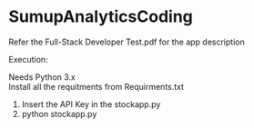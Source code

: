 # SumupAnalyticsCoding

Refer the Full-Stack Developer Test.pdf for the app description


Execution: 
  
 Needs Python 3.x  
 Install all the requitments from Requirments.txt
 
 1. Insert the API Key in the stockapp.py 
 2. python stockapp.py
